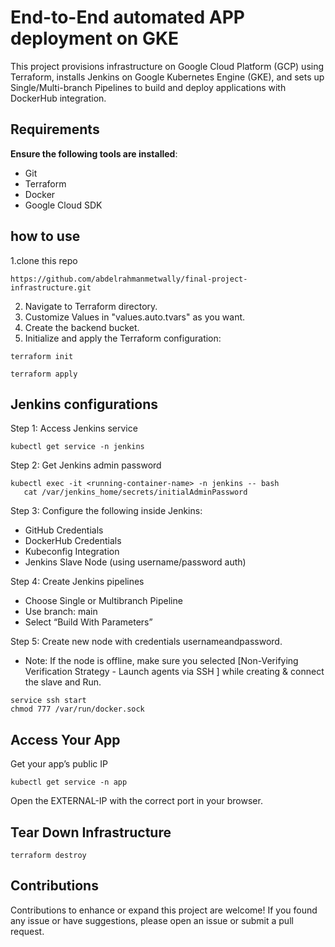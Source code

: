# End-to-End automated APP deployment on GKE

This project provisions infrastructure on Google Cloud Platform (GCP) using Terraform, installs Jenkins on Google Kubernetes Engine (GKE), and sets up Single/Multi-branch Pipelines to build and deploy applications with DockerHub integration.

## Requirements
 **Ensure the following tools are installed**:
- Git
- Terraform
- Docker
- Google Cloud SDK

## how to use

1.clone this repo 
```
https://github.com/abdelrahmanmetwally/final-project-infrastructure.git
```
2. Navigate to Terraform directory.
3. Customize Values in "values.auto.tvars" as you want.
4. Create the backend bucket.
5. Initialize and apply the Terraform configuration:
```
terraform init
```
```
terraform apply
```

## Jenkins  configurations

Step 1: Access Jenkins service
```
kubectl get service -n jenkins
```


 Step 2: Get Jenkins admin password

```
kubectl exec -it <running-container-name> -n jenkins -- bash
   cat /var/jenkins_home/secrets/initialAdminPassword
```
Step 3: Configure the following inside Jenkins:
- GitHub Credentials
- DockerHub Credentials
- Kubeconfig Integration
- Jenkins Slave Node (using username/password auth)

Step 4: Create Jenkins pipelines
- Choose Single or Multibranch Pipeline
- Use branch: main
- Select “Build With Parameters”

Step 5: Create new node with credentials usernameandpassword.

- Note: If the node is offline, make sure you selected [Non-Verifying Verification Strategy - Launch agents via SSH ] while creating & connect the slave and Run.
```
service ssh start
chmod 777 /var/run/docker.sock
```

##  Access Your App
Get your app’s public IP
```
kubectl get service -n app
```
Open the EXTERNAL-IP with the correct port in your browser.

## Tear Down Infrastructure

```
terraform destroy
```
## Contributions
Contributions to enhance or expand this project are welcome! If you found any issue or have suggestions, please open an issue or submit a pull request.

